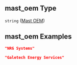 ## mast_oem Type

`string` ([Mast OEM](iea43\_wra_data_model-properties-measurement-location-measurement-location-properties-mast-properties-properties-mast-oem.md))

## mast_oem Examples

```json
"NRG Systems"
```

```json
"Galetech Energy Services"
```
